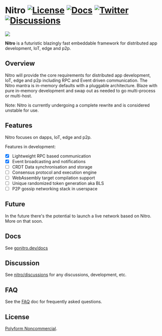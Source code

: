 # Nitro [![License](https://img.shields.io/badge/license-polyform:noncommercial-blue)](https://polyformproject.org/licenses/noncommercial/1.0.0/) [![Docs](https://img.shields.io/badge/godoc-reference-green)](https://gonitro.dev/docs/v3) [![Twitter](https://img.shields.io/badge/twitter-gonitrodev-9cf)](https://twitter.com/GoNitroDev) [![Discussions](https://img.shields.io/badge/github-discussions-orange)](https://github.com/gonitro/nitro/discussions) 

<img src="https://avatars2.githubusercontent.com/u/73709577" />

**Nitro** is a futuristic blazingly fast embeddable framework for distributed app development, IoT, edge and p2p.

## Overview

Nitro will provide the core requirements for distributed app development, IoT, edge and p2p including RPC and Event driven communication. 
The Nitro mantra is in-memory defaults with a pluggable architecture. Blaze with pure in-memory development and swap out as needed 
to go multi-process or multi-host.

Note: Nitro is currently undergoing a complete rewrite and is considered unstable for use.

## Features

Nitro focuses on dapps, IoT, edge and p2p. 

Features in development:

- [x] Lightweight RPC based communication
- [x] Event broadcasting and notifications
- [ ] CRDT Data synchronisation and storage
- [ ] Consensus protocol and execution engine
- [ ] WebAssembly target compilation support
- [ ] Unique randomized token generation aka BLS
- [ ] P2P gossip networking stack in userspace

## Future

In the future there's the potential to launch a live network based on Nitro. More on that soon.

## Docs

See [gonitro.dev/docs](https://gonitro.dev/docs/)

## Discussion

See [nitro/discussions](https://github.com/gonitro/nitro/discussions) for any discussions, development, etc.

## FAQ

See the [FAQ](FAQ.md) doc for frequently asked questions.

## License

[Polyform Noncommercial](https://polyformproject.org/licenses/noncommercial/1.0.0/). 
